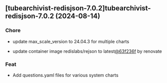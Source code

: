 

## [tubearchivist-redisjson-7.0.2]tubearchivist-redisjson-7.0.2 (2024-08-14)

### Chore



- update max_scale_version to 24.04.3 for multiple charts

- update container image redislabs/rejson to latest[@63f236f](https://github.com/63f236f) by renovate

### Feat



- Add questions.yaml files for various system charts